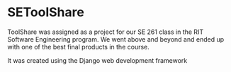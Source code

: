 SEToolShare
===========

ToolShare was assigned as a project for our SE 261 class in the RIT Software Engineering program. We went above and beyond and ended up with one of the best final products in the course.

It was created using the Django web development framework
